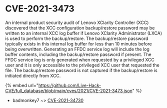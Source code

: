# CVE-2021-3473

An internal product security audit of Lenovo XClarity Controller (XCC) discovered that the XCC configuration backup/restore password may be written to an internal XCC log buffer if Lenovo XClarity Administrator (LXCA) is used to perform the backup/restore. The backup/restore password typically exists in this internal log buffer for less than 10 minutes before being overwritten. Generating an FFDC service log will include the log buffer contents, including the backup/restore password if present. The FFDC service log is only generated when requested by a privileged XCC user and it is only accessible to the privileged XCC user that requested the file. The backup/restore password is not captured if the backup/restore is initiated directly from XCC.

{% embed url="https://github.com/Live-Hack-CVE/full_database/blob/main/cves/2021/CVE-2021-3473.json" %}


* badmonkey7 ~> [CVE-2021-34730](https://zeste.alice-snow.ru/2021/database/cve-2021-3473/cve-2021-34730-badmonkey7)